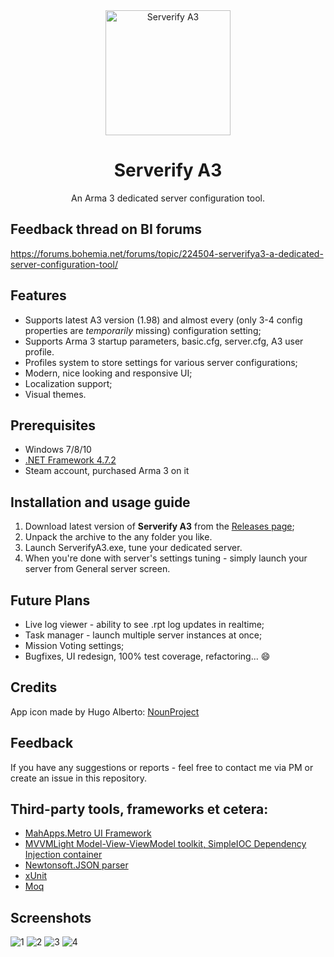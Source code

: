 <div align="center">
  <img alt="Serverify A3" width="200" heigth="200" src="https://user-images.githubusercontent.com/6746043/62007033-2f4d0980-b162-11e9-87ff-131e8626c186.png">
  <h1>Serverify A3</h1>
  <p>
    An Arma 3 dedicated server configuration tool.
  </p>
</div>

## Feedback thread on BI forums
https://forums.bohemia.net/forums/topic/224504-serverifya3-a-dedicated-server-configuration-tool/

## Features 
- Supports latest A3 version (1.98) and almost every (only 3-4 config properties are *temporarily* missing) configuration setting;
- Supports Arma 3 startup parameters, basic.cfg, server.cfg, A3 user profile.
- Profiles system to store settings for various server configurations;
- Modern, nice looking and responsive UI;
- Localization support;
- Visual themes.

## Prerequisites

- Windows 7/8/10
- [.NET Framework 4.7.2](https://dotnet.microsoft.com/download/thank-you/net472)
- Steam account, purchased Arma 3 on it

## Installation and usage guide

1. Download latest version of **Serverify A3** from the [Releases page](https://github.com/igorkiss/Serverify-A3/releases);
2. Unpack the archive to the any folder you like.
3. Launch ServerifyA3.exe, tune your dedicated server.
4. When you're done with server's settings tuning - simply launch your server from General server screen.

## Future Plans
- Live log viewer - ability to see .rpt log updates in realtime;
- Task manager - launch multiple server instances at once;
- Mission Voting settings;
- Bugfixes, UI redesign, 100% test coverage, refactoring... :smile:

## Credits
App icon made by Hugo Alberto: [NounProject](https://thenounproject.com/hugugolplex/)

## Feedback
If you have any suggestions or reports - feel free to contact me via PM or create an issue in this repository. 

## Third-party tools, frameworks et cetera:
- [MahApps.Metro UI Framework](https://github.com/MahApps/MahApps.Metro)
- [MVVMLight Model-View-ViewModel toolkit, SimpleIOC Dependency Injection container](https://github.com/lbugnion/mvvmlight)
- [Newtonsoft.JSON parser](https://github.com/JamesNK/Newtonsoft.Json)
- [xUnit](https://github.com/xunit/xunit)
- [Moq](https://github.com/moq/moq)

## Screenshots
![1](https://user-images.githubusercontent.com/6746043/62007527-eb5d0300-b167-11e9-9209-09daf903a82c.png)
![2](https://user-images.githubusercontent.com/6746043/62007528-eb5d0300-b167-11e9-8dd5-101866d673ea.png)
![3](https://user-images.githubusercontent.com/6746043/62007529-eb5d0300-b167-11e9-8a66-e02c3f5d43ca.png)
![4](https://user-images.githubusercontent.com/6746043/62007530-eb5d0300-b167-11e9-8d28-6a89a547b3fe.png)

